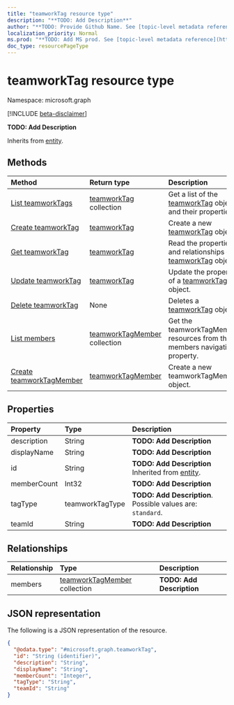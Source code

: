 ```yaml
---
title: "teamworkTag resource type"
description: "**TODO: Add Description**"
author: "**TODO: Provide Github Name. See [topic-level metadata reference](https://msgo.azurewebsites.net/add/document/guidelines/metadata.html#topic-level-metadata)**"
localization_priority: Normal
ms.prod: "**TODO: Add MS prod. See [topic-level metadata reference](https://msgo.azurewebsites.net/add/document/guidelines/metadata.html#topic-level-metadata)**"
doc_type: resourcePageType
---
```


# teamworkTag resource type

Namespace: microsoft.graph

[!INCLUDE [beta-disclaimer](../../includes/beta-disclaimer.md)]

**TODO: Add Description**


Inherits from [entity](../resources/entity.md).

## Methods
|Method|Return type|Description|
|:---|:---|:---|
|[List teamworkTags](../api/teamworktag-list.md)|[teamworkTag](../resources/teamworktag.md) collection|Get a list of the [teamworkTag](../resources/teamworktag.md) objects and their properties.|
|[Create teamworkTag](../api/teamworktag-create.md)|[teamworkTag](../resources/teamworktag.md)|Create a new [teamworkTag](../resources/teamworktag.md) object.|
|[Get teamworkTag](../api/teamworktag-get.md)|[teamworkTag](../resources/teamworktag.md)|Read the properties and relationships of a [teamworkTag](../resources/teamworktag.md) object.|
|[Update teamworkTag](../api/teamworktag-update.md)|[teamworkTag](../resources/teamworktag.md)|Update the properties of a [teamworkTag](../resources/teamworktag.md) object.|
|[Delete teamworkTag](../api/teamworktag-delete.md)|None|Deletes a [teamworkTag](../resources/teamworktag.md) object.|
|[List members](../api/teamworktag-list-members.md)|[teamworkTagMember](../resources/teamworktagmember.md) collection|Get the teamworkTagMember resources from the members navigation property.|
|[Create teamworkTagMember](../api/teamworktag-post-members.md)|[teamworkTagMember](../resources/teamworktagmember.md)|Create a new teamworkTagMember object.|

## Properties
|Property|Type|Description|
|:---|:---|:---|
|description|String|**TODO: Add Description**|
|displayName|String|**TODO: Add Description**|
|id|String|**TODO: Add Description** Inherited from [entity](../resources/entity.md).|
|memberCount|Int32|**TODO: Add Description**|
|tagType|teamworkTagType|**TODO: Add Description**. Possible values are: `standard`.|
|teamId|String|**TODO: Add Description**|

## Relationships
|Relationship|Type|Description|
|:---|:---|:---|
|members|[teamworkTagMember](../resources/teamworktagmember.md) collection|**TODO: Add Description**|

## JSON representation
The following is a JSON representation of the resource.
<!-- {
  "blockType": "resource",
  "keyProperty": "id",
  "@odata.type": "microsoft.graph.teamworkTag",
  "baseType": "microsoft.graph.entity",
  "openType": false
}
-->
``` json
{
  "@odata.type": "#microsoft.graph.teamworkTag",
  "id": "String (identifier)",
  "description": "String",
  "displayName": "String",
  "memberCount": "Integer",
  "tagType": "String",
  "teamId": "String"
}
```

